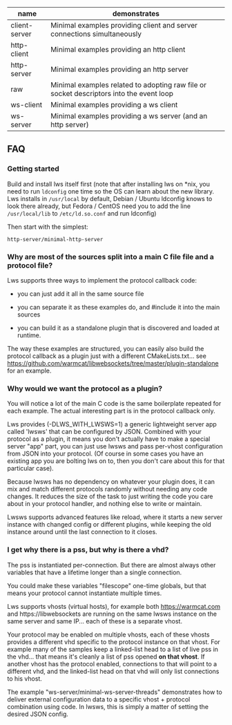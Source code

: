 |name|demonstrates|
---|---
client-server|Minimal examples providing client and server connections simultaneously
http-client|Minimal examples providing an http client
http-server|Minimal examples providing an http server
raw|Minimal examples related to adopting raw file or socket descriptors into the event loop
ws-client|Minimal examples providing a ws client
ws-server|Minimal examples providing a ws server (and an http server)

## FAQ

### Getting started

Build and install lws itself first (note that after installing lws on \*nix, you need to run `ldconfig` one time so the OS can learn about the new library.  Lws installs in `/usr/local` by default, Debian / Ubuntu ldconfig knows to look there already, but Fedora / CentOS need you to add the line `/usr/local/lib` to `/etc/ld.so.conf` and run ldconfig)

Then start with the simplest:

`http-server/minimal-http-server`

### Why are most of the sources split into a main C file file and a protocol file?

Lws supports three ways to implement the protocol callback code:

 - you can just add it all in the same source file

 - you can separate it as these examples do, and #include it
   into the main sources

 - you can build it as a standalone plugin that is discovered
   and loaded at runtime.

The way these examples are structured, you can easily also build
the protocol callback as a plugin just with a different
CMakeLists.txt... see https://github.com/warmcat/libwebsockets/tree/master/plugin-standalone
for an example.

### Why would we want the protocol as a plugin?

You will notice a lot of the main C code is the same boilerplate
repeated for each example.  The actual interesting part is in
the protocol callback only.

Lws provides (-DLWS_WITH_LWSWS=1) a generic lightweight server app called 'lwsws' that
can be configured by JSON.  Combined with your protocol as a plugin,
it means you don't actually have to make a special server "app"
part, you can just use lwsws and pass per-vhost configuration
from JSON into your protocol.  (Of course in some cases you have
an existing app you are bolting lws on to, then you don't care
about this for that particular case).

Because lwsws has no dependency on whatever your plugin does, it
can mix and match different protocols randomly without needing any code
changes.  It reduces the size of the task to just writing the
code you care about in your protocol handler, and nothing else to write
or maintain.

Lwsws supports advanced features like reload, where it starts a new server
instance with changed config or different plugins, while keeping the old
instance around until the last connection to it closes.

### I get why there is a pss, but why is there a vhd?

The pss is instantiated per-connection.  But there are almost always
other variables that have a lifetime longer than a single connection.

You could make these variables "filescope" one-time globals, but that
means your protocol cannot instantiate multiple times.

Lws supports vhosts (virtual hosts), for example both https://warmcat.com
and https://libwebsockets are running on the same lwsws instance on the
same server and same IP... each of these is a separate vhost.

Your protocol may be enabled on multiple vhosts, each of these vhosts
provides a different vhd specific to the protocol instance on that
vhost.  For example many of the samples keep a linked-list head to
a list of live pss in the vhd... that means it's cleanly a list of
pss opened **on that vhost**.  If another vhost has the protocol
enabled, connections to that will point to a different vhd, and the
linked-list head on that vhd will only list connections to his vhost.

The example "ws-server/minimal-ws-server-threads" demonstrates how to deliver
external configuration data to a specific vhost + protocol
combination using code.  In lwsws, this is simply a matter of setting
the desired JSON config.


